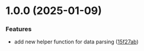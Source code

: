 # 1.0.0 (2025-01-09)


### Features

* add new helper function for data parsing ([15f27ab](https://github.com/stuttgart-things/homerun-library/commit/15f27ab918a4bd85a54419bdef573eceddcadc2f))
